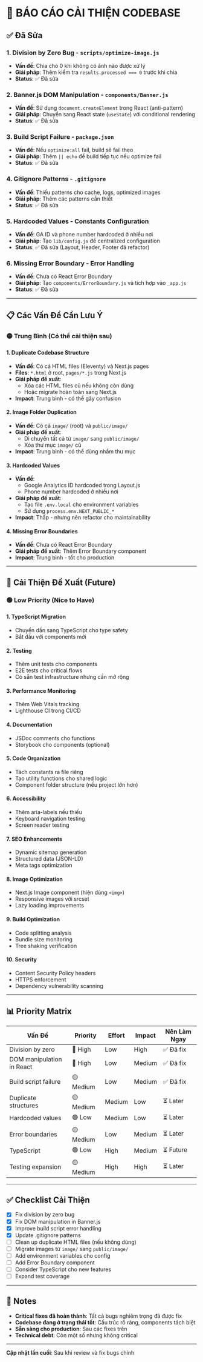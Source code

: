 # 🔧 BÁO CÁO CẢI THIỆN CODEBASE

## ✅ Đã Sửa

### 1. **Division by Zero Bug** - `scripts/optimize-image.js`
- **Vấn đề**: Chia cho 0 khi không có ảnh nào được xử lý
- **Giải pháp**: Thêm kiểm tra `results.processed === 0` trước khi chia
- **Status**: ✅ Đã sửa

### 2. **Banner.js DOM Manipulation** - `components/Banner.js`
- **Vấn đề**: Sử dụng `document.createElement` trong React (anti-pattern)
- **Giải pháp**: Chuyển sang React state (`useState`) với conditional rendering
- **Status**: ✅ Đã sửa

### 3. **Build Script Failure** - `package.json`
- **Vấn đề**: Nếu `optimize:all` fail, build sẽ fail theo
- **Giải pháp**: Thêm `|| echo` để build tiếp tục nếu optimize fail
- **Status**: ✅ Đã sửa

### 4. **Gitignore Patterns** - `.gitignore`
- **Vấn đề**: Thiếu patterns cho cache, logs, optimized images
- **Giải pháp**: Thêm các patterns cần thiết
- **Status**: ✅ Đã sửa

### 5. **Hardcoded Values** - Constants Configuration
- **Vấn đề**: GA ID và phone number hardcoded ở nhiều nơi
- **Giải pháp**: Tạo `lib/config.js` để centralized configuration
- **Status**: ✅ Đã sửa (Layout, Header, Footer đã refactor)

### 6. **Missing Error Boundary** - Error Handling
- **Vấn đề**: Chưa có React Error Boundary
- **Giải pháp**: Tạo `components/ErrorBoundary.js` và tích hợp vào `_app.js`
- **Status**: ✅ Đã sửa

---

## 📋 Các Vấn Đề Cần Lưu Ý

### 🟡 Trung Bình (Có thể cải thiện sau)

#### 1. **Duplicate Codebase Structure**
- **Vấn đề**: Có cả HTML files (Eleventy) và Next.js pages
- **Files**: `*.html` ở root, `pages/*.js` trong Next.js
- **Giải pháp đề xuất**: 
  - Xóa các HTML files cũ nếu không còn dùng
  - Hoặc migrate hoàn toàn sang Next.js
- **Impact**: Trung bình - có thể gây confusion

#### 2. **Image Folder Duplication**
- **Vấn đề**: Có cả `image/` (root) và `public/image/`
- **Giải pháp đề xuất**:
  - Di chuyển tất cả từ `image/` sang `public/image/`
  - Xóa thư mục `image/` cũ
- **Impact**: Trung bình - có thể dùng nhầm thư mục

#### 3. **Hardcoded Values**
- **Vấn đề**: 
  - Google Analytics ID hardcoded trong Layout.js
  - Phone number hardcoded ở nhiều nơi
- **Giải pháp đề xuất**:
  - Tạo file `.env.local` cho environment variables
  - Sử dụng `process.env.NEXT_PUBLIC_*`
- **Impact**: Thấp - nhưng nên refactor cho maintainability

#### 4. **Missing Error Boundaries**
- **Vấn đề**: Chưa có React Error Boundary
- **Giải pháp đề xuất**: Thêm Error Boundary component
- **Impact**: Trung bình - tốt cho production

---

## 🚀 Cải Thiện Đề Xuất (Future)

### 🟢 Low Priority (Nice to Have)

#### 1. **TypeScript Migration**
- Chuyển dần sang TypeScript cho type safety
- Bắt đầu với components mới

#### 2. **Testing**
- Thêm unit tests cho components
- E2E tests cho critical flows
- Có sẵn test infrastructure nhưng cần mở rộng

#### 3. **Performance Monitoring**
- Thêm Web Vitals tracking
- Lighthouse CI trong CI/CD

#### 4. **Documentation**
- JSDoc comments cho functions
- Storybook cho components (optional)

#### 5. **Code Organization**
- Tách constants ra file riêng
- Tạo utility functions cho shared logic
- Component folder structure (nếu project lớn hơn)

#### 6. **Accessibility**
- Thêm aria-labels nếu thiếu
- Keyboard navigation testing
- Screen reader testing

#### 7. **SEO Enhancements**
- Dynamic sitemap generation
- Structured data (JSON-LD)
- Meta tags optimization

#### 8. **Image Optimization**
- Next.js Image component (hiện dùng `<img>`)
- Responsive images với srcset
- Lazy loading improvements

#### 9. **Build Optimization**
- Code splitting analysis
- Bundle size monitoring
- Tree shaking verification

#### 10. **Security**
- Content Security Policy headers
- HTTPS enforcement
- Dependency vulnerability scanning

---

## 📊 Priority Matrix

| Vấn Đề | Priority | Effort | Impact | Nên Làm Ngay |
|--------|----------|--------|--------|--------------|
| Division by zero | 🔴 High | Low | High | ✅ Đã fix |
| DOM manipulation in React | 🔴 High | Low | Medium | ✅ Đã fix |
| Build script failure | 🟡 Medium | Low | Medium | ✅ Đã fix |
| Duplicate structures | 🟡 Medium | Medium | Low | ⏳ Later |
| Hardcoded values | 🟢 Low | Medium | Low | ⏳ Later |
| Error boundaries | 🟡 Medium | Low | Medium | ⏳ Later |
| TypeScript | 🟢 Low | High | Medium | ⏳ Future |
| Testing expansion | 🟡 Medium | High | High | ⏳ Later |

---

## ✅ Checklist Cải Thiện

- [x] Fix division by zero bug
- [x] Fix DOM manipulation in Banner.js
- [x] Improve build script error handling
- [x] Update .gitignore patterns
- [ ] Clean up duplicate HTML files (nếu không dùng)
- [ ] Migrate images từ `image/` sang `public/image/`
- [ ] Add environment variables cho config
- [ ] Add Error Boundary component
- [ ] Consider TypeScript cho new features
- [ ] Expand test coverage

---

## 📝 Notes

- **Critical fixes đã hoàn thành**: Tất cả bugs nghiêm trọng đã được fix
- **Codebase đang ở trạng thái tốt**: Cấu trúc rõ ràng, components tách biệt
- **Sẵn sàng cho production**: Sau các fixes trên
- **Technical debt**: Còn một số nhưng không critical

---

**Cập nhật lần cuối**: Sau khi review và fix bugs chính

